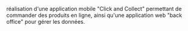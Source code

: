 réalisation d'une application mobile "Click and Collect" permettant de commander des produits en ligne, ainsi qu'une application web "back office" pour gérer les données.
